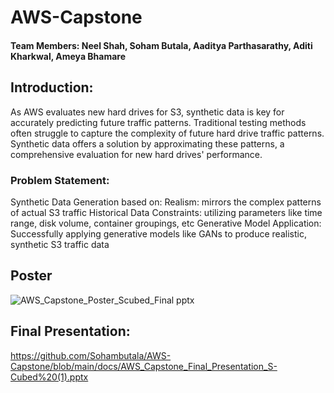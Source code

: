 # AWS-Capstone 
#### Team Members: Neel Shah, Soham Butala, Aaditya Parthasarathy, Aditi Kharkwal, Ameya Bhamare

## Introduction:

As AWS evaluates new hard drives for S3, synthetic data is key for accurately predicting future traffic patterns. Traditional testing methods often struggle to capture the complexity of future hard drive traffic patterns. Synthetic data offers a solution by approximating these patterns, a comprehensive evaluation for new hard drives' performance.

### Problem Statement:

Synthetic Data Generation based on:
Realism: mirrors the complex patterns of actual S3 traffic
Historical Data Constraints: utilizing parameters like time range, disk volume, container groupings, etc
Generative Model Application: Successfully applying generative models like GANs to produce realistic, synthetic S3 traffic data


## Poster

![AWS_Capstone_Poster_Scubed_Final pptx](https://github.com/Sohambutala/AWS-Capstone/assets/122260079/e207d7cb-f88d-430e-9289-afba26003ef3)

## Final Presentation:

https://github.com/Sohambutala/AWS-Capstone/blob/main/docs/AWS_Capstone_Final_Presentation_S-Cubed%20(1).pptx
